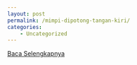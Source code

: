 ```yaml
---
layout: post
permalink: /mimpi-dipotong-tangan-kiri/
categories:
    - Uncategorized
---
```


[Baca Selengkapnya](/03)